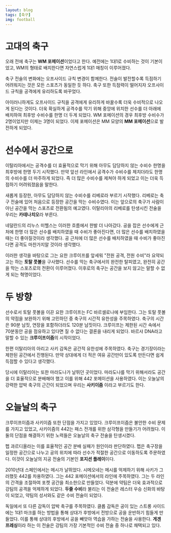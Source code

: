 ```yaml
---
layout: blog
tags: [축구]
img: football
---
```

# 고대의 축구
오래 전에 축구는 **WM 포메이션**이었다고 한다. 예전에는 1대1로 수비하는 것이 기본이었고, WM의 형태로 배치한다면 자연스럽게 1대1 매칭이 이루어졌다.

축구 전술의 변화에는 오프사이드 규칙 변경이 함께한다. 전술이 발전할수록 득점하기 어려워지는 것은 모든 스포츠가 동일한 듯 하다. 축구 또한 득점력이 떨어지자 오프사이드 규칙을 공격에게 유리하도록 바꾸었다.

아이러니하게도 오프사이드 규칙을 공격에게 유리하게 바꿀수록 더욱 수비적으로 나오게 된다는 것이다. 더욱 확실하게 공격수를 막기 위해 중앙에 위치한 선수를 더 아래에 배치하여 최후방 수비수를 한명 더 두게 되었다. WM 포메이션의 경우 최후방 수비수가 2명이었지만 이제는 3명이 되었다. 이제 포메이션은 MM 모양의 **MM 포메이션**으로 발전하게 되었다.

# 선수에서 공간으로
이탈리아에서는 공격수를 더 효율적으로 막기 위해 아무도 담당하지 않는 수비수 한명을 최후방에 한명 두기 시작했다. 만약 앞선 라인에서 공격수가 수비수를 제치더라도 한명의 수비수를 더 마주하게 되었다. 즉 더 많은 수비수를 제쳐야 하게 되었고 이는 더욱 득점하기 어려워졌음을 말한다.

새롭게 등장한, 아무도 담당하지 않는 수비수를 리베로라 부르기 시작했다. 리베로는 축구 전술에 있어 처음으로 등장한 공간을 막는 수비수였다. 이는 앞으로의 축구가 사람이 아닌 공간을 막는 스포츠로 전환됨의 예고였다. 이탈리아의 리베로를 탄생시킨 전술을 우리는 **카테나치오**라 부른다.

네덜란드의 리누스 미헬스는 이러한 흐름에서 한발 더 나아갔다. 공을 잡은 선수에게 근처에 한명 더 많은 선수를 배치하였을 때 수비가 좋아진다면, 더 많은 선수를 배치하였을 때는 더 좋아질것이라 생각했다. 공 근처에 더 많은 선수를 배치하였을 때 수비가 좋아진다면 공격도 마찬가지알 것이라 생각했다.

이러한 생각을 바탕으로 그는 요한 크루이프를 앞세워 "전원 공격, 전원 수비"라 요약되고는 하는 **토탈 풋볼**을 구사했다. 선수를 막는 축구에서의 완전한 탈피였고, 완전히 공간을 막는 스포츠로의 전환이 이루어졌다. 이후로의 축구는 공간을 보지 않고는 말할 수 없게 되는 혁명이었다.

# 두 방향
선수로서 토탈 풋볼을 이끈 요한 크루이프는 FC 바르셀로나에 부임한다. 그는 토탈 풋볼의 약점을 보완하기 위해 고민하던 중 축구의 시간적 유한성을 주목하였다. 축구의 시간은 90분 남짓, 연장을 포함하더라도 120분 남짓이다. 크루이프는 제한된 시간 속에서 70분동안 공을 점유하고 있다면 질 수 없다는 결론을 내리게 되었다. 바르샤 DNA라고 말할 수 있는 **크루이프이즘**의 시작이었다.

한편 이탈리아의 아리고 사키 감독은 공간적 유한성에 주목하였다. 축구는 경기장이라는 제한된 공간에서 진행된다. 만약 상대에게 더 적은 여유 공간만이 있도록 만든다면 쉽게 득점할 수 있다고 생각했다.

당시에 이탈리아는 또한 마라도나가 날뛰던 곳이었다. 마라도나를 막기 위해서라도 공간을 더 효율적으로 분배해야 했고 이를 위해 442 포메이션을 사용하였다. 이는 오늘날의 강력한 압박 축구의 근간이 되었으며 우리는 **사키이즘** 이라고 부르기도 한다.

# 오늘날의 축구
크루이프이즘과 사키이즘 또한 단점을 가지고 있었다. 크루이프이즘은 불안한 수비 문제를 가지고 있었고, 사키이즘의 442는 패스 전개를 위한 삼각형을 만들기가 어려웠다. 이 둘의 단점을 해결하기 위한 노력들은 오늘날의 축구 전술을 탄생시켰다.

펩 과르디올라는 이를 효율적인 공간 분배 실패가 원인이라 판단하였다. 펩은 축구장을 일정한 공간으로 나누고 공의 위치에 따라 선수가 적절한 공간으로 이동하도록 주문하였다. 이것이 오늘날의 지공 전술의 기본인 **포지션 플레이**이다.

2010년대 스페인에서는 메시가 날뛰었다. 시메오네는 메시를 억제하기 위해 사키가 그러했듯 442를 차용하였다. 그는 442 포메이션에서의 라인에 주목하였다. 그는 두 라인의 간격을 조절하여 포켓 공간을 최소한으로 만들었다. 덕분에 약팀은 더욱 효과적으로 강팀의 공격을 억제하게 되었다. **두줄 수비**라 불리는 이 전술은 레스터 우승 신화의 바탕이 되었고, 약팀의 성서와도 같은 수비 전술이 되었다.

독일에서 또 다른 감독이 압박 축구를 주목하였다. 클롭 감독은 공이 있는 스트롱 사이드에는 1대1 마크를 하는 방법을 통해 상대가 후방에서 전방으로 공을 운반하기 힘들게 만들었다. 이를 통해 상대의 후방에서 공을 빼앗아 역습을 가하는 전술을 사용한다. **게겐 프레싱**이라 하는 이 전술은 강팀의 가장 기본적인 수비 전술 중 하나로 채택되고 있다.